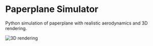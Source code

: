 # Paperplane Simulator
Python simulation of paperplane with realistic aerodynamics and 3D rendering.

![3D rendering](https://i.imgur.com/vydDGwj.png)
